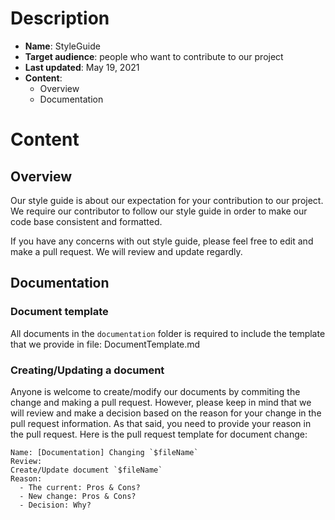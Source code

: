 # Description 
- **Name**: StyleGuide
- **Target audience**: people who want to contribute to our project
- **Last updated**: May 19, 2021
- **Content**: 
  - Overview
  - Documentation

# Content

## Overview

Our style guide is about our expectation for your contribution to our project. We require our contributor to follow our style guide in order to make our code base consistent and formatted. 

If you have any concerns with out style guide, please feel free to edit and make a pull request. We will review and update regardly. 

## Documentation

### Document template
All documents in the `documentation` folder is required to include the template that we provide in file: DocumentTemplate.md

### Creating/Updating a document
Anyone is welcome to create/modify our documents by commiting the change and making a pull request.
However, please keep in mind that we will review and make a decision based on the reason for your change in the pull request information. 
As that said, you need to provide your reason in the pull request. Here is the pull request template for document change:

```
Name: [Documentation] Changing `$fileName`
Review:
Create/Update document `$fileName`
Reason:
  - The current: Pros & Cons?
  - New change: Pros & Cons?
  - Decision: Why?
```
